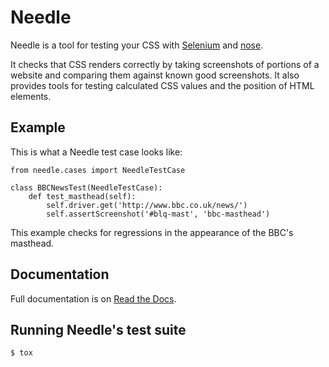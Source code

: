 Needle
======

Needle is a tool for testing your CSS with [Selenium](http://seleniumhq.org/) 
and [nose](http://somethingaboutorange.com/mrl/projects/nose/).

It checks that CSS renders correctly by taking screenshots of portions of
a website and comparing them against known good screenshots. It also provides
tools for testing calculated CSS values and the position of HTML elements.

Example
-------

This is what a Needle test case looks like:

    from needle.cases import NeedleTestCase

    class BBCNewsTest(NeedleTestCase):
        def test_masthead(self):
            self.driver.get('http://www.bbc.co.uk/news/')
            self.assertScreenshot('#blq-mast', 'bbc-masthead')

This example checks for regressions in the appearance of the BBC's masthead.

Documentation
-------------

Full documentation is on [Read the Docs](http://needle.readthedocs.org/).


Running Needle's test suite
---------------------------

    $ tox
